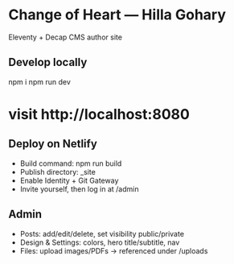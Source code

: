# Change of Heart — Hilla Gohary
Eleventy + Decap CMS author site

## Develop locally
npm i
npm run dev
# visit http://localhost:8080

## Deploy on Netlify
- Build command: npm run build
- Publish directory: _site
- Enable Identity + Git Gateway
- Invite yourself, then log in at /admin

## Admin
- Posts: add/edit/delete, set visibility public/private
- Design & Settings: colors, hero title/subtitle, nav
- Files: upload images/PDFs → referenced under /uploads
